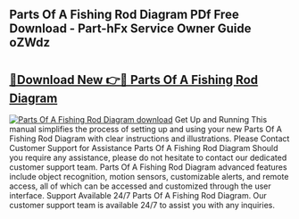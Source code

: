 ## Parts Of A Fishing Rod Diagram PDf Free Download - Part-hFx Service Owner Guide oZWdz

# <h2><a href="http://dfn7r0o.blite.top/?on=Parts+Of+A+Fishing+Rod+Diagram">🔗Download New 👉🔴 Parts Of A Fishing Rod Diagram</a></h2>

[![Parts Of A Fishing Rod Diagram download](https://i.imgur.com/lujVjoI.png)](http://dfn7r0o.blite.top/?on=Parts+Of+A+Fishing+Rod+Diagram)
Get Up and Running This manual simplifies the process of setting up and using your new Parts Of A Fishing Rod Diagram with clear instructions and illustrations. Please Contact Customer Support for Assistance Parts Of A Fishing Rod Diagram Should you require any assistance, please do not hesitate to contact our dedicated customer support team. Parts Of A Fishing Rod Diagram advanced features include object recognition, motion sensors, customizable alerts, and remote access, all of which can be accessed and customized through the user interface. Support Available 24/7 Parts Of A Fishing Rod Diagram. Our customer support team is available 24/7 to assist you with any inquiries.
